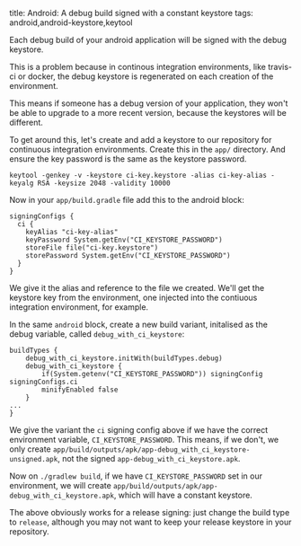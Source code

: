 title: Android: A debug build signed with a constant keystore
tags: android,android-keystore,keytool

Each debug build of your android application will be signed with the debug keystore.

This is a problem because in continous integration environments, like travis-ci or docker, the debug keystore is regenerated on each creation of the environment.

This means if someone has a debug version of your application, they won't be able to upgrade to a more recent version, because the keystores will be different.

To get around this, let's create and add a keystore to our repository for continuous integration environments. Create this in the `app/` directory. And ensure the key password is the same as the keystore password.

    keytool -genkey -v -keystore ci-key.keystore -alias ci-key-alias -keyalg RSA -keysize 2048 -validity 10000

Now in your `app/build.gradle` file add this to the android block:

    signingConfigs {
      ci {
        keyAlias "ci-key-alias"
        keyPassword System.getEnv("CI_KEYSTORE_PASSWORD")
        storeFile file("ci-key.keystore")
        storePassword System.getEnv("CI_KEYSTORE_PASSWORD")
      }
    }

We give it the alias and reference to the file we created. We'll get the keystore key from the environment, one injected into the contiuous integration environment, for example.

In the same `android` block, create a new build variant, initalised as the debug variable, called `debug_with_ci_keystore`:

    buildTypes {
        debug_with_ci_keystore.initWith(buildTypes.debug)
        debug_with_ci_keystore {
            if(System.getenv("CI_KEYSTORE_PASSWORD")) signingConfig signingConfigs.ci
            minifyEnabled false
        }
    ...
    }

We give the variant the `ci` signing config above if we have the correct environment variable, `CI_KEYSTORE_PASSWORD`. This means, if we don't, we only create `app/build/outputs/apk/app-debug_with_ci_keystore-unsigned.apk`, not the signed `app-debug_with_ci_keystore.apk`.

Now on `./gradlew build`, if we have `CI_KEYSTORE_PASSWORD` set in our environment, we will create `app/build/outputs/apk/app-debug_with_ci_keystore.apk`, which will have a constant keystore.

The above obviously works for a release signing: just change the build type to `release`, although you may not want to keep your release keystore in your repository.
